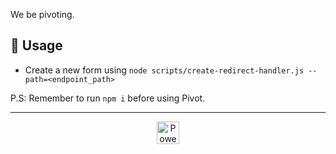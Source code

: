 We be pivoting.

## :link: Usage

* Create a new form using `node scripts/create-redirect-handler.js --path=<endpoint_path>`


P.S: Remember to run `npm i` before using Pivot.

---

<p align="center">
  <a href="https://vercel.com?utm_source=tamu-datathon&utm_campaign=oss">
    <img src="https://tamudatathon.com/static/img/sponsors/powered-by-vercel.svg" height="36px" alt="Powered by Vercel" />
  </a>
</p>
